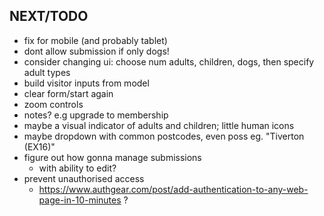 NEXT/TODO
-
- fix for mobile (and probably tablet)
- dont allow submission if only dogs!
- consider changing ui: choose num adults, children, dogs, then specify adult types
- build visitor inputs from model
- clear form/start again
- zoom controls
- notes? e.g upgrade to membership
- maybe a visual indicator of adults and children; little human icons
- maybe dropdown with common postcodes, even poss eg. "Tiverton (EX16)"
- figure out how gonna manage submissions
  - with ability to edit?
- prevent unauthorised access
  - https://www.authgear.com/post/add-authentication-to-any-web-page-in-10-minutes ?
